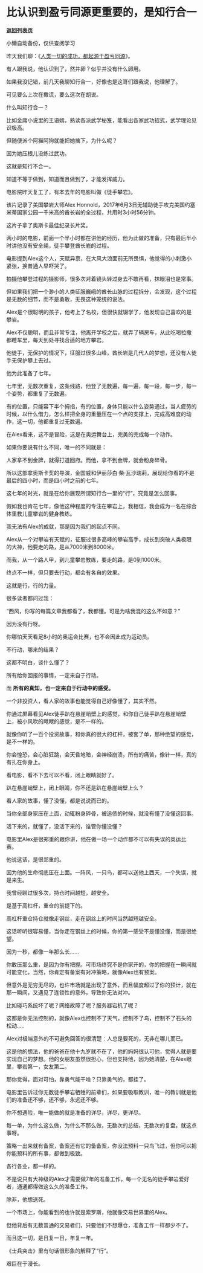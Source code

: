 # 比认识到盈亏同源更重要的，是知行合一

[**返回列表页**](/gzh/记忆承载3)

小懒自动备份，仅供查阅学习

昨天我们聊：《[人类一切的成功，都起源于盈亏同源](http://mp.weixin.qq.com/s?__biz=MzU3NDc5Nzc0NQ==&mid=2247490651&idx=2&sn=f519ddee7081e30f0e520a820085106a&chksm=fd2dbe85ca5a3793e7a69465b58abae64562cc1cfa8c0c9b446e5ab5cbc3c156ff94ebd16a95&scene=21#wechat_redirect)》。  

  

有人跟我说，他认识到了，然并卵？似乎并没有什么卵用。  

  

如果我没记错，前几天我聊知行合一，好像也是这哥们跟我说，他理解了。

  

可见要么上次在撒谎，要么这次在胡说。

  

什么叫知行合一？

  

比如金庸小说里的王语嫣，熟读各派武学秘笈，能看出各家武功招式，武学理论见识极高。  

  

但随便派个阿猫阿狗就能把她擒下，为什么呢？

  

因为她压根儿没练过武功。  

  

这就是知行不合一。

  

知道不等于做到，知道而且做到了，才能发挥威力。  

  

电影院昨天复工了，有本去年的电影叫做《徒手攀岩》。

  

该片记录了美国攀岩大师Alex Honnold，2017年6月3日无辅助徒手攻克美国约塞米蒂国家公园一千米高的酋长岩的全过程，共用时3小时56分钟。

  

这片子拿了奥斯卡最佳纪录长片奖。  

  

两小时的电影，前面一个半小时都在讲他的经历，他为此做的准备，只有最后半小时讲他没有安全绳，徒手攀登酋长岩的过程。

  

电影提到Alex这个人，天赋异禀，在大风大浪面前无所畏惧，他觉得的小刺激小紧张，换普通人早吓哭了。  

  

拍摄他攀登过程的摄影师，很多次对着镜头转过身去不敢再看，抹眼泪也是常事。  

  

但如果我们把一个渺小的人类征服巍峨的酋长山脉的过程拆分，会发现，这个过程是无数的细节，而不是勇敢，无畏这种笼统的说法。  

  

Alex是个很聪明的孩子，他考上了名校，但很快就辍学了，他发现自己喜欢的是攀岩。

  

Alex不仅聪明，而且非常专注，他离开学校之后，就弄了辆房车，从此吃喝拉撒都睡车里，每天到处寻找合适的地方攀岩。

  

他徒手，无保护的情况下，征服过很多山峰，酋长岩是几代人的梦想，还没有人徒手无保护攀上去过。  

  

他为此准备了七年。  

  

七年里，无数次重复，这条线路，他登了无数遍，每一遍，每一段，每一步，每一个姿势，都重复了无数遍。  

  

有的位置，只能容下半个拇指，有的位置，身体只能以什么姿势通过，当人疲劳的时候，以什么借力，怎么样把全身的重量压在一个点的支撑上，完成高难度的动作，这一切，他都重复过无数遍。  

  

在Alex看来，这不是冒险，这是在奥运舞台上，完美的完成每一个动作。

  

如果你要说有什么不同，唯一的不同就是：

  

人家拿不到金牌，就得打道回府。而他，拿不到金牌，就会粉身碎骨。

  

所以这部拿奥斯卡奖的导演，金国威和伊丽莎白·柴·瓦沙瑞莉，展现给你看的不是最后的四小时，而是四小时之前的七年。

  

这七年的时光，就是在给你展现所谓知行合一里的“行”，究竟是怎么回事。  

  

假如我也肯花七年，像他这种程度的专注在攀岩上，我相信，我会成为一名在综合体里教儿童攀岩的健身教练。  

  

我无法有Alex的成就，那是因为我们的起点不同。  

  

Alex从一个对攀岩有天赋的，征服过很多高峰的攀岩高手，成长到突破人类极限的大神，他要走的路，是从7000米到8000米。

  

而我，从一个路人甲，到儿童攀岩教练，要走的路，是0到1000米。

  

终点不一样，但只要去行动，都会有各自的效果。

  

这就是行，行的力量。

  

很多读者都问过我：  

  

“西风，你写的每篇文章我都看了，我都懂。可是为啥我混的这么不如意？”

  

因为没有行呀。

  

你哪怕天天看足8小时的奥运会比赛，也不会因此成为运动员。

  

不行动，哪来的结果？

  

这都不明白，谈什么懂了？

  

所有给你回报的事情，一定来自于行动。  

  

而 **所有的真知，也一定来自于行动中的感受。**  

  

一个非投资人，看人家的故事也能觉得自己好像懂了，其实不然。  

  

你通过屏幕看见Alex徒手趴在悬崖峭壁上的感觉，和你自己徒手趴在悬崖峭壁上，被小风吹的飕飕的感觉，是不一样的。

  

就像你听了一百个投资故事，和你真的很大的杠杆，被套了单，那种绝望的感觉，是不一样的。  

  

你会惶恐，会心脏狂跳，会天昏地暗，会神经崩溃，所有的痛苦，像针一样，真的有扎在你身上。  

  

看电影，看不下去可以不看，闭上眼睛就好了。  

  

趴在悬崖峭壁上，闭上眼睛，你不还是趴在悬崖峭壁上么？  

  

看人家的故事，懂了没懂，都是说说而已的。  

  

当你全部身家压在上面，动辄粉身碎骨，被追债的时候，就没有懂了没懂这回事。

  

活下来的，就懂了，没活下来的，谁管你懂没懂？

  

电影里Alex是很郑重的跟你讲，他在做一场一个动作都不可以有失误的奥运比赛。

  

他说这话，是很郑重的。

  

因为他的生命彻底压在上面。一阵风，一只鸟，都可以送他上西天，一个失误，就是来生。

  

我曾经聊过很多次，持仓时间越短，越安全。  

  

是基于高杠杆，重仓的前提下的。

  

高杠杆重仓持仓就像走钢丝，走在钢丝上的时间当然越短越安全。

  

这话听听很容易懂，当你走在钢丝上的时候，你的第一感受不是懂没懂，而是很绝望。  

  

因为一秒，都像一年那么长......

  

你敢压那么重，是因为你有把握。可市场终究不是你家开的，你的把握在一瞬间就可能变化，当然，你肯定有备案有对冲策略，就像Alex也有预案。

  

但意外是无穷无尽的，也许市场就是出现了意外，而且幅度超过了你的预计，就在那一瞬间，又遇见了连锁性的意外，导致你无法对冲。

  

比如碰巧系统坏了呢？网络故障了呢？服务器宕机了呢？

  

这都是你无法控制的，就像Alex也控制不了天气，控制不了鸟，控制不了石头的松动.....

  

Alex对极端意外的不可避免回答的很清楚：人总是要死的，无非在哪儿而已。

  

这是他的想法，他的爸爸在他十九岁就不在了，他的妈妈很认可他，觉得人就是要实现自己的梦想。他的女朋友虽然很担心，但也支持他，因为她清楚，在Alex眼里，攀岩第一，女友第二。

  

那你觉得，面对可怕，靠勇气能干啥？只靠勇气的，都挂了。

  

电影里告诉过你无数徒手攀岩牺牲的前辈们，如果要吸取教训，唯一的教训就是他们的准备还不够，还不够，永远还不够。  

  

你不想遇险，唯一能做的就是准备的详尽，详尽，更详尽。  

  

每一单，为什么这么做，为什么不那么做，无数次的总结，无数次的复盘，就这点事呀。

  

策略一出来就有备案，备案还有它的备备案，你没法预料一只鸟飞过，但你可以把你能预料的所有事，都做到极致。

  

各行各业，都一样的。

  

不是说只有大神级的Alex才需要做7年的准备工作，每一个无名的徒手攀岩爱好者，通通都得做这么久的准备工作。

  

除非，他想送死。

  

一个市场上，你能看到的也许就是索罗斯，他就像交易世界里的Alex。

  

但他背后有无数普通的交易者们，只要他们不想爆仓，准备工作一样都少不了。

  

而且这一切，是日复一日，年复一年。

  

《士兵突击》里有句话很形象的解释了“行”。

  

艰巨在于漫长。

